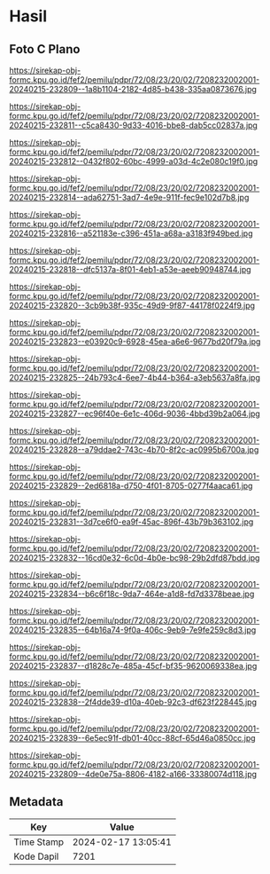 # Hasil

## Foto C Plano

https://sirekap-obj-formc.kpu.go.id/fef2/pemilu/pdpr/72/08/23/20/02/7208232002001-20240215-232809--1a8b1104-2182-4d85-b438-335aa0873676.jpg

https://sirekap-obj-formc.kpu.go.id/fef2/pemilu/pdpr/72/08/23/20/02/7208232002001-20240215-232811--c5ca8430-9d33-4016-bbe8-dab5cc02837a.jpg

https://sirekap-obj-formc.kpu.go.id/fef2/pemilu/pdpr/72/08/23/20/02/7208232002001-20240215-232812--0432f802-60bc-4999-a03d-4c2e080c19f0.jpg

https://sirekap-obj-formc.kpu.go.id/fef2/pemilu/pdpr/72/08/23/20/02/7208232002001-20240215-232814--ada62751-3ad7-4e9e-911f-fec9e102d7b8.jpg

https://sirekap-obj-formc.kpu.go.id/fef2/pemilu/pdpr/72/08/23/20/02/7208232002001-20240215-232816--a521183e-c396-451a-a68a-a3183f949bed.jpg

https://sirekap-obj-formc.kpu.go.id/fef2/pemilu/pdpr/72/08/23/20/02/7208232002001-20240215-232818--dfc5137a-8f01-4eb1-a53e-aeeb90948744.jpg

https://sirekap-obj-formc.kpu.go.id/fef2/pemilu/pdpr/72/08/23/20/02/7208232002001-20240215-232820--3cb9b38f-935c-49d9-9f87-44178f0224f9.jpg

https://sirekap-obj-formc.kpu.go.id/fef2/pemilu/pdpr/72/08/23/20/02/7208232002001-20240215-232823--e03920c9-6928-45ea-a6e6-9677bd20f79a.jpg

https://sirekap-obj-formc.kpu.go.id/fef2/pemilu/pdpr/72/08/23/20/02/7208232002001-20240215-232825--24b793c4-6ee7-4b44-b364-a3eb5637a8fa.jpg

https://sirekap-obj-formc.kpu.go.id/fef2/pemilu/pdpr/72/08/23/20/02/7208232002001-20240215-232827--ec96f40e-6e1c-406d-9036-4bbd39b2a064.jpg

https://sirekap-obj-formc.kpu.go.id/fef2/pemilu/pdpr/72/08/23/20/02/7208232002001-20240215-232828--a79ddae2-743c-4b70-8f2c-ac0995b6700a.jpg

https://sirekap-obj-formc.kpu.go.id/fef2/pemilu/pdpr/72/08/23/20/02/7208232002001-20240215-232829--2ed6818a-d750-4f01-8705-0277f4aaca61.jpg

https://sirekap-obj-formc.kpu.go.id/fef2/pemilu/pdpr/72/08/23/20/02/7208232002001-20240215-232831--3d7ce6f0-ea9f-45ac-896f-43b79b363102.jpg

https://sirekap-obj-formc.kpu.go.id/fef2/pemilu/pdpr/72/08/23/20/02/7208232002001-20240215-232832--16cd0e32-6c0d-4b0e-bc98-29b2dfd87bdd.jpg

https://sirekap-obj-formc.kpu.go.id/fef2/pemilu/pdpr/72/08/23/20/02/7208232002001-20240215-232834--b6c6f18c-9da7-464e-a1d8-fd7d3378beae.jpg

https://sirekap-obj-formc.kpu.go.id/fef2/pemilu/pdpr/72/08/23/20/02/7208232002001-20240215-232835--64b16a74-9f0a-406c-9eb9-7e9fe259c8d3.jpg

https://sirekap-obj-formc.kpu.go.id/fef2/pemilu/pdpr/72/08/23/20/02/7208232002001-20240215-232837--d1828c7e-485a-45cf-bf35-9620069338ea.jpg

https://sirekap-obj-formc.kpu.go.id/fef2/pemilu/pdpr/72/08/23/20/02/7208232002001-20240215-232838--2f4dde39-d10a-40eb-92c3-df623f228445.jpg

https://sirekap-obj-formc.kpu.go.id/fef2/pemilu/pdpr/72/08/23/20/02/7208232002001-20240215-232839--6e5ec91f-db01-40cc-88cf-65d46a0850cc.jpg

https://sirekap-obj-formc.kpu.go.id/fef2/pemilu/pdpr/72/08/23/20/02/7208232002001-20240215-232809--4de0e75a-8806-4182-a166-33380074d118.jpg


## Metadata

| Key        | Value               |
| ---------- | ------------------- |
| Time Stamp | 2024-02-17 13:05:41 |
| Kode Dapil | 7201                |



